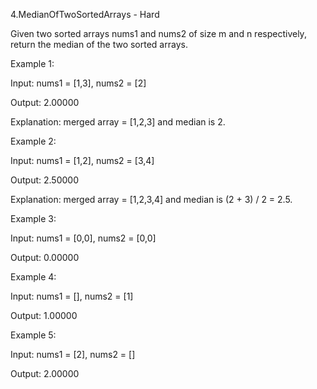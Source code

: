 4.MedianOfTwoSortedArrays - Hard

Given two sorted arrays nums1 and nums2 of size m and n respectively, return the median of the two sorted arrays.

 

Example 1:

Input: nums1 = [1,3], nums2 = [2]

Output: 2.00000

Explanation: merged array = [1,2,3] and median is 2.

Example 2:

Input: nums1 = [1,2], nums2 = [3,4]

Output: 2.50000

Explanation: merged array = [1,2,3,4] and median is (2 + 3) / 2 = 2.5.

Example 3:

Input: nums1 = [0,0], nums2 = [0,0]

Output: 0.00000

Example 4:

Input: nums1 = [], nums2 = [1]

Output: 1.00000

Example 5:

Input: nums1 = [2], nums2 = []

Output: 2.00000
